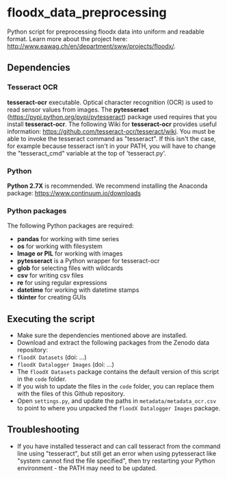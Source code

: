 # floodx_data_preprocessing
Python script for preprocessing floodx data into uniform and readable format. Learn more about the project here: http://www.eawag.ch/en/department/sww/projects/floodx/.

## Dependencies
### Tesseract OCR
**tesseract-ocr** executable. Optical character recognition (OCR) is used to read sensor values from images. The **pytesseract** (https://pypi.python.org/pypi/pytesseract) package used requires that you install **tesseract-ocr**. The following Wiki for  **tesseract-ocr** provides useful information: https://github.com/tesseract-ocr/tesseract/wiki. You must be able to invoke the tesseract command as "tesseract". If this isn't the case, for example because tesseract isn't in your PATH, you will have to change the "tesseract_cmd" variable at the top of 'tesseract.py'.
### Python
**Python 2.7X** is recommended. We recommend installing the Anaconda package: https://www.continuum.io/downloads
### Python packages
The following Python packages are required:
 - **pandas** for working with time series
 - **os** for working with filesystem
 - **Image or PIL** for working with images
 - **pytesseract** is a Python wrapper for tesseract-ocr
 - **glob** for selecting files with wildcards
 - **csv** for writing csv files
 - **re** for using regular expressions
 - **datetime** for working with datetime stamps
 - **tkinter** for creating GUIs
  
## Executing the script
 - Make sure the dependencies mentioned above are installed. 
 - Download and extract the following packages from the Zenodo data repository:
  - `floodX Datasets` (doi: ...)
  - `floodX Datalogger Images` (doi: ...)
 - The `floodX Datasets` package contains the default version of this script in the `code` folder.
 - If you wish to update the files in the `code` folder, you can replace them with the files of this Github repository.
 - Open `settings.py`, and update the paths in `metadata/metadata_ocr.csv` to point to where you unpacked the `floodX Datalogger Images` package.

## Troubleshooting
 - If you have installed tesseract and can call tesseract from the command line using "tesseract", but still get an error when using pytesseract like "system cannot find the file specified", then try restarting your Python environment - the PATH may need to be updated.
